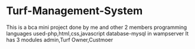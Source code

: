 # Turf-Management-System
This is a bca mini project done by me and other 2 members
programming languages used-php,html,css,javascript
database-mysql in wampserver
It has 3 modules admin,Turf Owner,Custmoer
